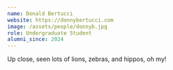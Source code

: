 ```yaml
---
name: Donald Bertucci
website: https://donnybertucci.com
image: /assets/people/donnyb.jpg
role: Undergraduate Student
alumni_since: 2024
---
```


Up close, seen lots of lions, zebras, and hippos, oh my!
